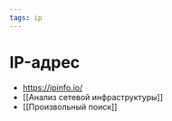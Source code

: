 ```yaml
---
tags: ip
---
```


# IP-адрес
- https://ipinfo.io/
- [[Анализ сетевой инфраструктуры]]
- [[Произвольный поиск]]
